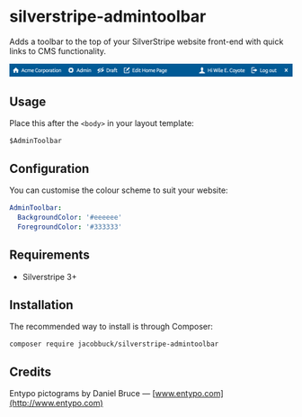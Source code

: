 # silverstripe-admintoolbar

Adds a toolbar to the top of your SilverStripe website front-end with quick links to CMS functionality.

![Screenshot](docs/images/screenshot.png)

## Usage

Place this after the `<body>` in your layout template:

```
$AdminToolbar
```

## Configuration

You can customise the colour scheme to suit your website:

```yaml
AdminToolbar:
  BackgroundColor: '#eeeeee'
  ForegroundColor: '#333333'
```

## Requirements

- Silverstripe 3+

## Installation

The recommended way to install is through Composer:

```
composer require jacobbuck/silverstripe-admintoolbar
```

## Credits

Entypo pictograms by Daniel Bruce — [www.entypo.com](http://www.entypo.com)
